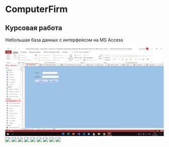 # ComputerFirm
## Курсовая работа
Небольшая база данных с интерфейсом на MS Access

![](/img/1.jpg)
![](2jpg)
![](3.jpg)
![](4.jpg)
![](5.jpg)
![](6.jpg)
![](7.jpg)
![](8.jpg)
![](9.jpg)
![](10.jpg)

